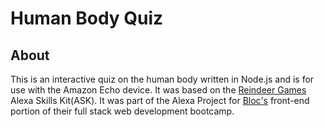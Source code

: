 # Human Body Quiz

## About
This is an interactive quiz on the human body written in Node.js and is for use with the Amazon Echo device.  It was based on the [Reindeer Games](https://github.com/amzn/alexa-skills-kit-js/tree/master/samples/reindeerGames) Alexa Skills Kit(ASK).  It was part of the Alexa Project for [Bloc's](www.bloc.io) front-end portion of their full stack web development bootcamp. 
